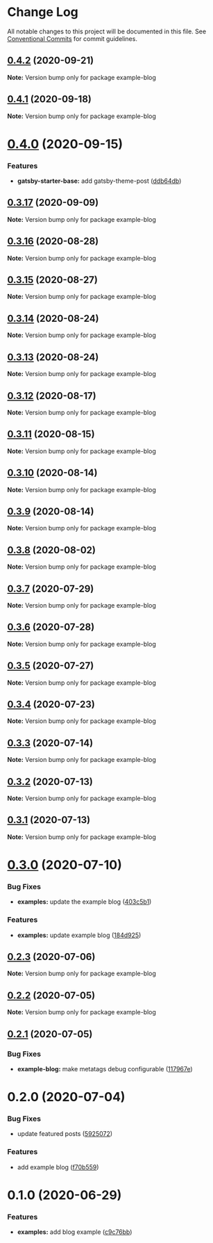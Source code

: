 # Change Log

All notable changes to this project will be documented in this file.
See [Conventional Commits](https://conventionalcommits.org) for commit guidelines.

## [0.4.2](https://github.com/reflexjs/reflex/compare/example-blog@0.4.1...example-blog@0.4.2) (2020-09-21)

**Note:** Version bump only for package example-blog





## [0.4.1](https://github.com/reflexjs/reflex/compare/example-blog@0.4.0...example-blog@0.4.1) (2020-09-18)

**Note:** Version bump only for package example-blog





# [0.4.0](https://github.com/reflexjs/reflex/compare/example-blog@0.3.17...example-blog@0.4.0) (2020-09-15)


### Features

* **gatsby-starter-base:** add gatsby-theme-post ([ddb64db](https://github.com/reflexjs/reflex/commit/ddb64dbcf79ba10e061a6d980d1f3b717168bf41))





## [0.3.17](https://github.com/reflexjs/reflex/compare/example-blog@0.3.16...example-blog@0.3.17) (2020-09-09)

**Note:** Version bump only for package example-blog





## [0.3.16](https://github.com/reflexjs/reflex/compare/example-blog@0.3.15...example-blog@0.3.16) (2020-08-28)

**Note:** Version bump only for package example-blog





## [0.3.15](https://github.com/reflexjs/reflex/compare/example-blog@0.3.14...example-blog@0.3.15) (2020-08-27)

**Note:** Version bump only for package example-blog





## [0.3.14](https://github.com/reflexjs/reflex/compare/example-blog@0.3.13...example-blog@0.3.14) (2020-08-24)

**Note:** Version bump only for package example-blog





## [0.3.13](https://github.com/reflexjs/reflex/compare/example-blog@0.3.12...example-blog@0.3.13) (2020-08-24)

**Note:** Version bump only for package example-blog





## [0.3.12](https://github.com/reflexjs/reflex/compare/example-blog@0.3.11...example-blog@0.3.12) (2020-08-17)

**Note:** Version bump only for package example-blog





## [0.3.11](https://github.com/reflexjs/reflex/compare/example-blog@0.3.10...example-blog@0.3.11) (2020-08-15)

**Note:** Version bump only for package example-blog





## [0.3.10](https://github.com/reflexjs/reflex/compare/example-blog@0.3.9...example-blog@0.3.10) (2020-08-14)

**Note:** Version bump only for package example-blog





## [0.3.9](https://github.com/reflexjs/reflex/compare/example-blog@0.3.8...example-blog@0.3.9) (2020-08-14)

**Note:** Version bump only for package example-blog





## [0.3.8](https://github.com/reflexjs/reflex/compare/example-blog@0.3.7...example-blog@0.3.8) (2020-08-02)

**Note:** Version bump only for package example-blog





## [0.3.7](https://github.com/reflexjs/reflex/compare/example-blog@0.3.6...example-blog@0.3.7) (2020-07-29)

**Note:** Version bump only for package example-blog





## [0.3.6](https://github.com/reflexjs/reflex/compare/example-blog@0.3.5...example-blog@0.3.6) (2020-07-28)

**Note:** Version bump only for package example-blog





## [0.3.5](https://github.com/reflexjs/reflex/compare/example-blog@0.3.4...example-blog@0.3.5) (2020-07-27)

**Note:** Version bump only for package example-blog





## [0.3.4](https://github.com/reflexjs/reflex/compare/example-blog@0.3.3...example-blog@0.3.4) (2020-07-23)

**Note:** Version bump only for package example-blog





## [0.3.3](https://github.com/reflexjs/reflex/compare/example-blog@0.3.2...example-blog@0.3.3) (2020-07-14)

**Note:** Version bump only for package example-blog





## [0.3.2](https://github.com/reflexjs/reflex/compare/example-blog@0.3.1...example-blog@0.3.2) (2020-07-13)

**Note:** Version bump only for package example-blog





## [0.3.1](https://github.com/reflexjs/reflex/compare/example-blog@0.3.0...example-blog@0.3.1) (2020-07-13)

**Note:** Version bump only for package example-blog





# [0.3.0](https://github.com/reflexjs/reflex/compare/example-blog@0.2.3...example-blog@0.3.0) (2020-07-10)


### Bug Fixes

* **examples:** update the example blog ([403c5b1](https://github.com/reflexjs/reflex/commit/403c5b183e045de5a7f9ef021fb1ed3e4748fdb9))


### Features

* **examples:** update example blog ([184d925](https://github.com/reflexjs/reflex/commit/184d925c88c704a77b8fe229a0a29e5270b02b95))





## [0.2.3](https://github.com/reflexjs/reflex/compare/example-blog@0.2.2...example-blog@0.2.3) (2020-07-06)

**Note:** Version bump only for package example-blog





## [0.2.2](https://github.com/reflexjs/reflex/compare/example-blog@0.2.1...example-blog@0.2.2) (2020-07-05)

**Note:** Version bump only for package example-blog





## [0.2.1](https://github.com/reflexjs/reflex/compare/example-blog@0.2.0...example-blog@0.2.1) (2020-07-05)


### Bug Fixes

* **example-blog:** make metatags debug configurable ([117967e](https://github.com/reflexjs/reflex/commit/117967ee0af16dc2ec6082da48dbcdb6dafb10a1))





# 0.2.0 (2020-07-04)


### Bug Fixes

* update featured posts ([5925072](https://github.com/reflexjs/reflex/commit/59250727147d7b8ab8844f61def8b67dcbf16e95))


### Features

* add example blog ([f70b559](https://github.com/reflexjs/reflex/commit/f70b5594f4f53a6033bde9899a3717cc4058c9a9))





# 0.1.0 (2020-06-29)


### Features

* **examples:** add blog example ([c9c76bb](https://github.com/reflexjs/reflex/commit/c9c76bb0b8200a9f7e77414f4f654530d253551d))
